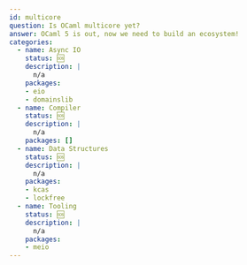 ```yaml
---
id: multicore
question: Is OCaml multicore yet?
answer: OCaml 5 is out, now we need to build an ecosystem!
categories:
  - name: Async IO
    status: 🆘
    description: |
      n/a
    packages:
    - eio
    - domainslib
  - name: Compiler
    status: 🆘
    description: |
      n/a
    packages: []
  - name: Data Structures
    status: 🆘
    description: |
      n/a
    packages:
    - kcas
    - lockfree
  - name: Tooling
    status: 🆘
    description: |
      n/a
    packages:
    - meio
---
```

